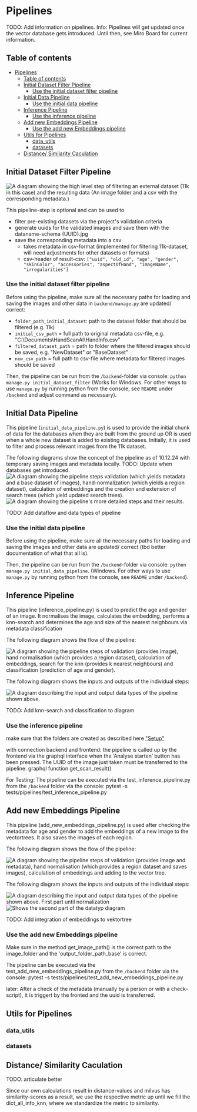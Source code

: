# Pipelines

TODO: Add information on pipelines.
Info: Pipelines will get updated once the vector database gets introduced. Until then, see Miro Board for current information.

## Table of contents

- [Pipelines](#pipelines)
  - [Table of contents](#table-of-contents)
  - [Initial Dataset Filter Pipeline](#initial-dataset-filter-pipeline)
    - [Use the initial dataset filter pipeline](#use-the-initial-dataset-filter-pipeline)
  - [Initial Data Pipeline](#initial-data-pipeline)
    - [Use the initial data pipeline](#use-the-initial-data-pipeline)
  - [Inference Pipeline](#inference-pipeline)
    - [Use the inference pipeline](#use-the-inference-pipeline)
  - [Add new Embeddings Pipeline](#add-new-embeddings-pipeline)
    - [Use the add new Embeddings pipeline](#use-the-add-new-embeddings-pipeline)
  - [Utils for Pipelines](#utils-for-pipelines)
    - [data\_utils](#data_utils)
    - [datasets](#datasets)
  - [Distance/ Similarity Caculation](#distance-similarity-caculation)

## Initial Dataset Filter Pipeline

![A diagram showing the high level step of filtering an external dataset (11k in this case) and the resulting data (An image folder and a csv with the corresponding metadata.)](readme_data/initial_dataset_filter_pipeline_concept.png)

This pipeline-step is optional and can be used to

- filter pre-existing datasets via the project's validation criteria
- generate uuids for the validated images and save them with the dataname-schema {UUID}.jpg
- save the corresponding metadata into a csv
  - takes metadata in csv-format (implemented for filtering 11k-dataset, will need adjustments for other datasets or formats)
  - csv-header of result-csv:
  `["uuid", "old_id", "age", "gender", "skinColor", "accessories", "aspectOfHand", "imageName", "irregularities"]`

### Use the initial dataset filter pipeline

Before using the pipeline, make sure all the necessary paths for loading and saving the images and other data in `backend/manage.py` are updated/ correct:

- `folder_path_initial_dataset`: path to the dataset folder that should be filtered (e.g. 11k)
- `initial_csv_path` = full path to original metadata csv-file, e.g. "C:\Documents\HandScanAI\HandInfo.csv"
- `filtered_dataset_path` = path to folder where the filtered images should be saved, e.g. "NewDataset" or "BaseDataset"
- `new_csv_path` = full path to csv-file where metadata for filtered images should be saved

Then, the pipeline can be run from the `/backend`-folder via console:
`python manage.py initial_dataset_filter`
(Works for Windows. For other ways to use `manage.py` by running python from the console, see `README` under `/backend` and adjust command as necessary).

## Initial Data Pipeline

This pipeline (`initial_data_pipeline.py`) is used to provide the initial chunk of data for the databases when they are built from the ground up OR is used when a whole new dataset is added to existing databases. Initially, it is used to filter and process relevant images from the 11k dataset.

The following diagrams show the concept of the pipeline as of 10.12.24 with temporary saving images and metadata locally.
TODO: Update when databases get introduced.
![A diagram showing the pipeline steps validation (which yields metadata and a base dataset of images), hand-normalization (which yields a region dataset), calculation of embeddings and the creation and extension of search trees (which yield updated search trees).](readme_data/initial_data_pipeline_concept_rough_1.png)
![A diagram showing the pipeline's more detailed steps and their results.](readme_data/initial_data_pipeline_concept_medium_detail_1.png)

TODO: Add dataflow and data types of pipeline

### Use the initial data pipeline

Before using the pipeline, make sure all the necessary paths for loading and saving the images and other data are updated/ correct (tbd better documentation of what that all is).

Then, the pipeline can be run from the `/backend`-folder via console:
`python manage.py initial_data_pipeline`. (Windows. For other ways to use `manage.py` by running python from the console, see `README` under `/backend`).

## Inference Pipeline

This pipeline (inference_pipeline.py) is used to predict the age and gender of an image. It normalises the image, calculates the embedding, performs a knn-search and determines the age and size of the nearest neighbours via metadata classification

The following diagram shows the flow of the pipeline:

![A diagram showing the pipeline steps of validation (provides image), hand normalisation (which provides a region dataset), calculation of embeddings, search for the knn (provides k nearest neighbours) and classification (prediction of age and gender).](readme_data/inference_pipeline_concept.png)

The following diagram shows the inputs and outputs of the individual steps:

![A diagram describing the input and output data types of the pipeline shown above.](readme_data/inference_pipeline_datatypes.png)

TODO: Add knn-search and classification to diagram

### Use the inference pipeline

make sure that the folders are created as described here ["Setup"](../README.md#setup)

with connection backend and frontend:
the pipeline is called up by the frontend via the graphql interface when the ‘Analyse starten’ button has been pressed. The UUID of the image just taken must be transferred to the pipeline.
graphql function get_scan_result()

For Testing:
The pipeline can be executed via the test_inference_pipeline.py from the `/backend` folder via the console:
pytest -s tests/pipelines/test_inference_pipeline.py

## Add new Embeddings Pipeline

This pipeline (add_new_embeddings_pipeline.py) is used after checking the metadata for age and gender to add the embeddings of a new image to the vectortrees. It also saves the images of each region.

The following diagram shows the flow of the pipeline:

![A diagram showing the pipeline steps of validation (provides image and metadata), hand normalisation (which provides a region dataset and saves images), calculation of embeddings and adding to the vector tree.](readme_data/add_new_embeddings_pipeline_concept.png)

The following diagram shows the inputs and outputs of the individual steps:

![A diagram describing the input and output data types of the pipeline shown above. First part until normalization ](readme_data/add_new_embeddings_pipeline_datatypes_1.png)
![Shows the second part of the datatyp diagram ](readme_data/add_new_embeddings_pipeline_datatypes_2.png)

TODO: Add integration of embeddings to vektortree

### Use the add new Embeddings pipeline

Make sure in the method get_image_path() is the correct path to the image_folder and the 'output_folder_path_base' is correct.

The pipeline can be executed via the test_add_new_embeddings_pipeline.py from the `/backend` folder via the console:
pytest -s tests/pipelines/test_add_new_embeddings_pipeline.py

later:
After a check of the metadata (manually by a person or with a check-script), it is triggert by the fronted and the uuid is transferred.

## Utils for Pipelines

### data_utils

### datasets

## Distance/ Similarity Caculation

TODO: articulate better

Since our own calculations result in distance-values and milvus has similarity-scores as a result, we use the respective metric up until we fill the dict_all_info_knn, where we standardize the metric to similarity.
